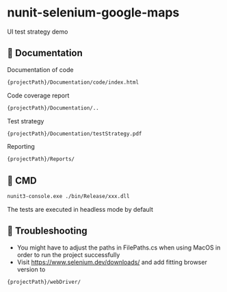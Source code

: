 # nunit-selenium-google-maps
UI test strategy demo

## 🔎 Documentation
Documentation of code
```bash
{projectPath}/Documentation/code/index.html
```
Code coverage report
```bash
{projectPath}/Documentation/..
```
Test strategy
```bash
{projectPath}/Documentation/testStrategy.pdf
```
Reporting
```bash
{projectPath}/Reports/
```
## 🦾 CMD
```bash
nunit3-console.exe ./bin/Release/xxx.dll 
```
The tests are executed in headless mode by default
## 🚀 Troubleshooting
- You might have to adjust the paths in FilePaths.cs when using MacOS in order to run the project successfully
- Visit https://www.selenium.dev/downloads/ and add fitting browser version to 
```bash
{projectPath}/webDriver/
```
